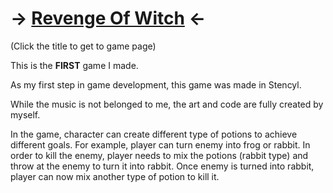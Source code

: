 # -> [Revenge Of Witch](https://pfjinn.itch.io/revenge-of-witch) <-

(Click the title to get to game page)

This is the **FIRST** game I made.

As my first step in game development, this game was made in Stencyl. 

While the music is not belonged to me, the art and code are fully created by myself.

In the game, character can create different type of potions to achieve different goals. For example, player can turn enemy into frog or rabbit. In order to kill the enemy, player needs to mix the potions (rabbit type) and throw at the enemy to turn it into rabbit. Once enemy is turned into rabbit, player can now mix another type of potion to kill it.
